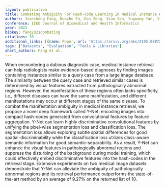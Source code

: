 ```yaml
---
layout: publication
title: Combating Ambiguity For Hash-code Learning In Medical Instance Retrieval
authors: Jiansheng Fang, Huazhu Fu, Dan Zeng, Xiao Yan, Yuguang Yan, Jiang Liu
conference: IEEE Journal of Biomedical and Health Informatics
year: 2021
bibkey: fang2021combating
citations: 10
additional_links: [{name: Paper, url: 'https://arxiv.org/abs/2105.08872'}]
tags: ["Datasets", "Evaluation", "Tools & Libraries"]
short_authors: Fang et al.
---
```

When encountering a dubious diagnostic case, medical instance retrieval can
help radiologists make evidence-based diagnoses by finding images containing
instances similar to a query case from a large image database. The similarity
between the query case and retrieved similar cases is determined by visual
features extracted from pathologically abnormal regions. However, the
manifestation of these regions often lacks specificity, i.e., different
diseases can have the same manifestation, and different manifestations may
occur at different stages of the same disease. To combat the manifestation
ambiguity in medical instance retrieval, we propose a novel deep framework
called Y-Net, encoding images into compact hash-codes generated from
convolutional features by feature aggregation. Y-Net can learn highly
discriminative convolutional features by unifying the pixel-wise segmentation
loss and classification loss. The segmentation loss allows exploring subtle
spatial differences for good spatial-discriminability while the classification
loss utilizes class-aware semantic information for good semantic-separability.
As a result, Y-Net can enhance the visual features in pathologically abnormal
regions and suppress the disturbing of the background during model training,
which could effectively embed discriminative features into the hash-codes in
the retrieval stage. Extensive experiments on two medical image datasets
demonstrate that Y-Net can alleviate the ambiguity of pathologically abnormal
regions and its retrieval performance outperforms the state-of-the-art method
by an average of 9.27% on the returned list of 10.